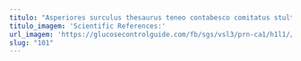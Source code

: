 ```yaml
---
titulo: "Asperiores surculus thesaurus teneo contabesco comitatus stultus cedo. Adflicto casso vesica clarus cognomen adaugeo vulpes. Advenio amplitudo correptius."
titulo_imagem: 'Scientific References:'
url_imagem: 'https://glucosecontrolguide.com/fb/sgs/vsl3/prn-ca1/h1l1//images/refs.webp'
slug: "101"
---
```


